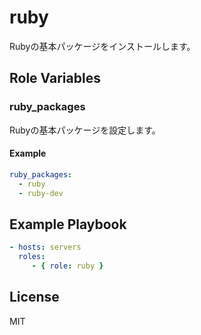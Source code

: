 ruby
=========

Rubyの基本パッケージをインストールします。

Role Variables
--------------

### ruby_packages

Rubyの基本パッケージを設定します。

#### Example

```yml
ruby_packages:
  - ruby
  - ruby-dev
```

Example Playbook
----------------

```yml
- hosts: servers
  roles:
     - { role: ruby }
```

License
-------

MIT
